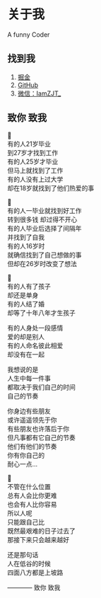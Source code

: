 # 关于我

A funny Coder

## 找到我
1. [掘金](https://juejin.cn/user/958429872532632)
2. [GitHub](https://github.com/iamzjt-front-end)
3. [微信：IamZJT_](https://iamzjt-1256754140.cos.ap-nanjing.myqcloud.com/images/IamZJT-WeChat.jpg)

## 致你 致我

🔶  
有的人21岁毕业  
到27岁才找到工作  
有的人25岁才毕业  
但马上就找到了工作  
有的人没有上过大学  
却在18岁就找到了他们热爱的事  

🔶  
有的人一毕业就找到好工作  
转到很多钱 却过得不开心  
有的人毕业后选择了间隔年  
并找到了自我  
有的人16岁时  
就确信找到了自己想做的事  
但却在26岁时改变了想法  

🔶  
有的人有了孩子  
却还是单身  
有的人结了婚  
却等了十年八年才生孩子  

有的人身处一段感情  
爱的却是别人  
有的人命名彼此相爱  
却没有在一起  

我想说的是  
人生中每一件事  
都取决于我们自己的时间  
自己的节奏  
 
你身边有些朋友  
或许遥遥领先于你  
有些朋友也许落后于你  
但凡事都有它自己的节奏  
他们有他们的节奏  
你有你自己的  
耐心一点...  

🔶  
不管在什么位置  
总有人会比你更难  
也会有人比你容易  
所以人呢  
只能跟自己比  
既然最艰难的日子过去了  
那接下来只会越来越好  

还是那句话  
人在低谷的时候  
四面八方都是上坡路  

———— 致你 致我  
